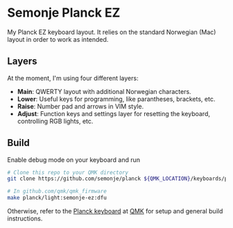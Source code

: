# Semonje Planck EZ
My Planck EZ keyboard layout. It relies on the standard Norwegian (Mac) layout in order to work as intended.

## Layers
At the moment, I'm using four different layers:
- **Main**: QWERTY layout with additional Norwegian characters.
- **Lower**: Useful keys for programming, like parantheses, brackets, etc.
- **Raise**: Number pad and arrows in VIM style.
- **Adjust**: Function keys and settings layer for resetting the keyboard, controlling RGB lights, etc.

## Build
Enable debug mode on your keyboard and run
``` bash
# Clone this repo to your QMK directory
git clone https://github.com/semonje/planck ${QMK_LOCATION}/keyboards/planck/keymaps/semonje-ez

# In github.com/qmk/qmk_firmware
make planck/light:semonje-ez:dfu
```

Otherwise, refer to the [Planck keyboard](https://github.com/qmk/qmk_firmware/tree/master/keyboards/planck) at [QMK](https://github.com/qmk/qmk_firmware) for setup and general build instructions.
